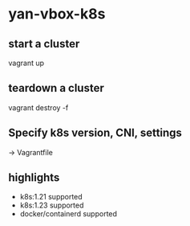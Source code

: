 # yan-vbox-k8s
## start a cluster
vagrant up

## teardown a cluster
vagrant destroy -f

## Specify k8s version, CNI, settings
-> Vagrantfile

## highlights
  * k8s:1.21 supported
  * k8s:1.23 supported
  * docker/containerd supported